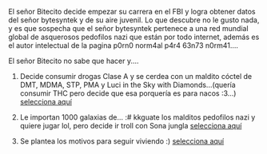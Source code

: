 [//]: # (Por: Ivan Nahin Zepeda)
[//]: # (agregar la historia, para ir a: )
[//]: # (Drogas-O_o.md)
[//]: # (jugar-lol.md)
[//]: # (motivos-para-vivir.md)


 El señor Bitecito decide empezar su carrera en el FBI y logra obtener datos del señor bytesyntek y de su aire juvenil. Lo que descubre no le gusto nada, y es que sospecha que el señor bytesyntek pertenece a una red mundial global de asquerosos pedofilos nazi que están por todo internet, además es el autor intelectual de la pagina p0rn0 norm4al p4r4 63n73 n0rm41....
 
 
El señor Bitecito no sabe que hacer y....

1. Decide consumir drogas Clase A y se cerdea con un maldito cóctel de DMT, MDMA, STP, PMA y Luci in the Sky with Diamonds...(quería consumir THC pero decide que esa porquería es para nacos :3...) [selecciona aquí](Drogas-O_o.md)

2. Le importan 1000 galaxias de... :# kkguate los malditos pedofilos nazi y quiere jugar lol, pero decide ir troll con Sona jungla [selecciona aquí](jugar-lol.md)

3. Se plantea los motivos para seguir viviendo :) [selecciona aquí](motivos-para-vivir.md)
